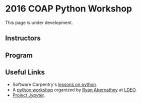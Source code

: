 # 2016 COAP Python Workshop
This page is under development.

## Instructors

## Program

## Useful Links

* Software Carpentry's [lessons on python](http://swcarpentry.github.io/python-novice-inflammation/).
* A [python workshop](https://git.io/vK59C) organized by [Ryan Abernathey](http://rabernat.github.io/) at [LDEO](http://www.ldeo.columbia.edu/).
* [Project Jypyter](http://jupyter.org/).




